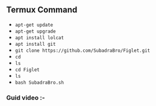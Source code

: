 <h2>Termux Command</h2>


- ```apt-get update``` </br>
- ```apt-get upgrade``` </br>
- ```apt install lolcat``` </br>
- ```apt install git``` </br>
- ```git clone https://github.com/SubadraBro/Figlet.git``` </br>
- ```cd``` </br>
- ```ls``` </br>
- ```cd Figlet``` </br>
- ```ls``` </br>
- ```bash SubadraBro.sh``` </br>

<h3>Guid video :-</h3></br>
